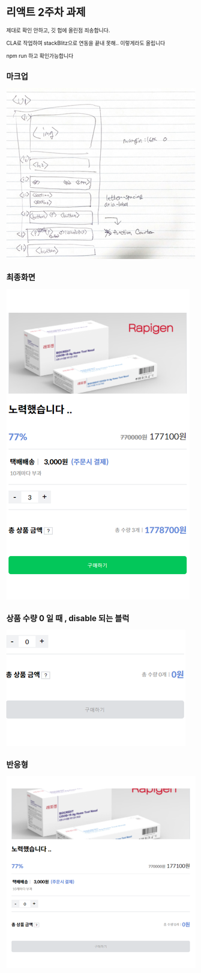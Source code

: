 <h1>리액트 2주차 과제</h1>

<p>제대로 확인 안하고, 깃 헙에 올린점 죄송합니다. </p>
<p>CLA로 작업하여 stackBlitz으로 연동을 끝내 못해.. 이렇게라도 올립니다 </p>
<p>npm run 하고 확인가능합니다</p>
<h2>마크업</h2>
<img src="./readmeImage/마크업.jpg">
<h2>최종화면</h2>
<img src="./readmeImage/완성.png">
<h2>상품 수량 0 일 때 , disable 되는 블럭</h2>
<img src="./readmeImage/버튼스타.png">
<h2>반응형 </h2>
<img src="./readmeImage/반응형.png">
